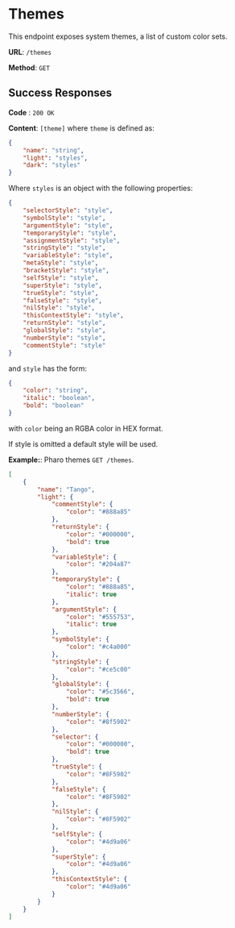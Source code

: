 # Themes

This endpoint exposes system themes, a list of custom color sets.

**URL**: `/themes`

**Method**: `GET`

## Success Responses

**Code** : `200 OK`

**Content**: `[theme]` where `theme` is defined as:

```json
{
	"name": "string",
	"light": "styles",
	"dark": "styles"
}
```

Where `styles` is an object with the following properties:

```json
{
	"selectorStyle": "style",
	"symbolStyle": "style",
	"argumentStyle": "style",
	"temporaryStyle": "style",
	"assignmentStyle": "style",
	"stringStyle": "style",
	"variableStyle": "style",
	"metaStyle": "style",
	"bracketStyle": "style",
	"selfStyle": "style",
	"superStyle": "style",
	"trueStyle": "style",
	"falseStyle": "style",
	"nilStyle": "style",
	"thisContextStyle": "style",
	"returnStyle": "style",
	"globalStyle": "style",
	"numberStyle": "style",
	"commentStyle": "style"
}
```

and `style` has the form:

```json
{
	"color": "string",
	"italic": "boolean",
	"bold": "boolean"
}
```

with `color` being an RGBA color in HEX format.

If style is omitted a default style will be used.

**Example:**: Pharo themes `GET /themes`.

```json
[
	{
		"name": "Tango",
		"light": {
			"commentStyle": {
				"color": "#888a85"
			},
			"returnStyle": {
				"color": "#000000",
				"bold": true
			},
			"variableStyle": {
				"color": "#204a87"
			},
			"temporaryStyle": {
				"color": "#888a85",
				"italic": true
			},
			"argumentStyle": {
				"color": "#555753",
				"italic": true
			},
			"symbolStyle": {
				"color": "#c4a000"
			},
			"stringStyle": {
				"color": "#ce5c00"
			},
			"globalStyle": {
				"color": "#5c3566",
				"bold": true
			},
			"numberStyle": {
				"color": "#8f5902"
			},
			"selector": {
				"color": "#000000",
				"bold": true
			},
			"trueStyle": {
				"color": "#8F5902"
			},
			"falseStyle": {
				"color": "#8F5902"
			},
			"nilStyle": {
				"color": "#8F5902"
			},
			"selfStyle": {
				"color": "#4d9a06"
			},
			"superStyle": {
				"color": "#4d9a06"
			},
			"thisContextStyle": {
				"color": "#4d9a06"
			}
		}
	}
]
```
